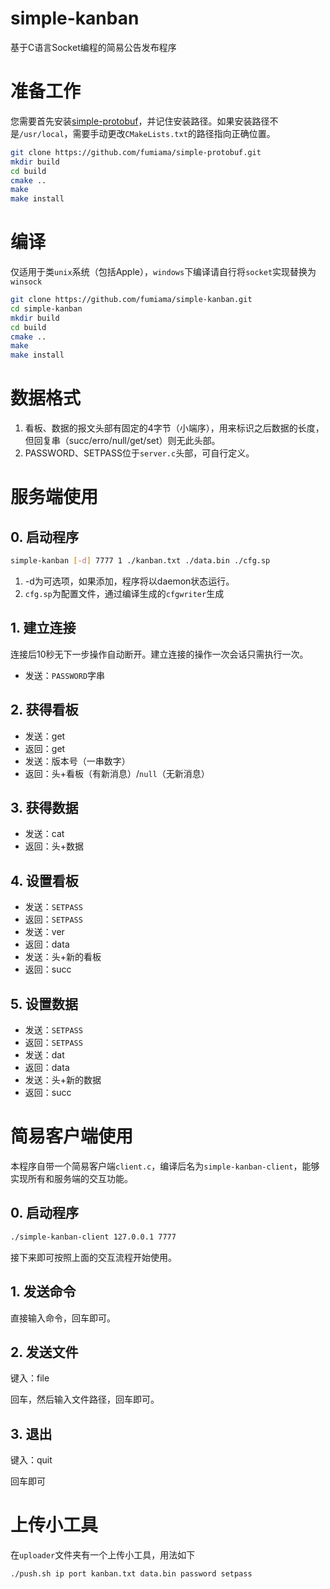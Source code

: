 # simple-kanban
基于C语言Socket编程的简易公告发布程序

# 准备工作

您需要首先安装[simple-protobuf](https://github.com/fumiama/simple-protobuf)，并记住安装路径。如果安装路径不是`/usr/local`，需要手动更改`CMakeLists.txt`的路径指向正确位置。
```bash
git clone https://github.com/fumiama/simple-protobuf.git
mkdir build
cd build
cmake ..
make
make install
```

# 编译

仅适用于类`unix`系统（包括Apple），`windows`下编译请自行将`socket`实现替换为`winsock`

```bash
git clone https://github.com/fumiama/simple-kanban.git
cd simple-kanban
mkdir build
cd build
cmake ..
make
make install
```

# 数据格式

1. 看板、数据的报文头部有固定的4字节（小端序），用来标识之后数据的长度，但回复串（succ/erro/null/get/set）则无此头部。
2. PASSWORD、SETPASS位于`server.c`头部，可自行定义。

# 服务端使用

## 0. 启动程序

```bash
simple-kanban [-d] 7777 1 ./kanban.txt ./data.bin ./cfg.sp
```

1. -d为可选项，如果添加，程序将以daemon状态运行。
2. `cfg.sp`为配置文件，通过编译生成的`cfgwriter`生成

## 1. 建立连接

连接后10秒无下一步操作自动断开。建立连接的操作一次会话只需执行一次。

- 发送：`PASSWORD`字串

## 2. 获得看板

- 发送：get
- 返回：get
- 发送：版本号（一串数字）
- 返回：头+看板（有新消息）/`null`（无新消息）

## 3. 获得数据

- 发送：cat
- 返回：头+数据

## 4. 设置看板

- 发送：`SETPASS`
- 返回：`SETPASS`
- 发送：ver
- 返回：data
- 发送：头+新的看板
- 返回：succ

## 5. 设置数据

- 发送：`SETPASS`
- 返回：`SETPASS`
- 发送：dat
- 返回：data
- 发送：头+新的数据
- 返回：succ

# 简易客户端使用

本程序自带一个简易客户端`client.c`，编译后名为`simple-kanban-client`，能够实现所有和服务端的交互功能。

## 0. 启动程序

```bash
./simple-kanban-client 127.0.0.1 7777
```

接下来即可按照上面的交互流程开始使用。

## 1. 发送命令

直接输入命令，回车即可。

## 2. 发送文件

键入：file

回车，然后输入文件路径，回车即可。

## 3. 退出

键入：quit

回车即可

# 上传小工具
在`uploader`文件夹有一个上传小工具，用法如下

```bash
./push.sh ip port kanban.txt data.bin password setpass
```
